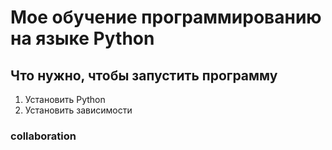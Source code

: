 # Мое обучение программированию на языке Python

## Что нужно, чтобы запустить программу
1. Установить Python
2. Установить зависимости
### collaboration